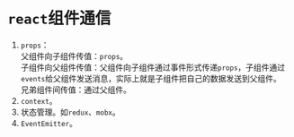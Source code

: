 # `react`组件通信

1. `props`：\
   父组件向子组件传值：`props`。\
   子组件向父组件传值：父组件向子组件通过事件形式传递`props`，子组件通过`events`给父组件发送消息，实际上就是子组件把自己的数据发送到父组件。\
   兄弟组件间传值：通过父组件。
2. `context`。
3. 状态管理。如`redux`、`mobx`。
4. `EventEmitter`。
